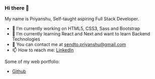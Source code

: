 ### Hi there 👋

My name is Priyanshu, Self-taught aspiring Full Stack Developer.

- 🔭 I’m currently working on HTML5, CSS3, Sass and Bootstrap
- 🌱 I’m currently learning React and Next and want to learn Backend Technologies
- 💬 You can contact me at sendto.priyanshu@gmail.com
- 📫 How to reach me: [LinkedIn](https://www.linkedin.com/in/priyanshu-bhesaniya-4b20511b5/)

Some of my web portfolio:
- [Github](https://github.com/priyanshu-ghb)
